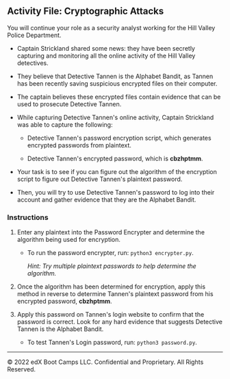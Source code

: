 ## Activity File: Cryptographic Attacks

You will continue your role as a security analyst working for the Hill Valley Police Department.

- Captain Strickland shared some news: they have been secretly capturing and monitoring all the online activity of the Hill Valley detectives.

- They believe that Detective Tannen is the Alphabet Bandit, as Tannen has been recently saving suspicious encrypted files on their computer.

- The captain believes these encrypted files contain evidence that can be used to prosecute Detective Tannen.

- While capturing Detective Tannen's online activity, Captain Strickland was able to capture the following:
    - Detective Tannen's password encryption script, which generates encrypted passwords from plaintext.

    - Detective Tannen's encrypted password, which is **cbzhptmm**.

- Your task is to see if you can figure out the algorithm of the encryption script to figure out Detective Tannen's plaintext password.

- Then, you will try to use Detective Tannen's password to log into their account and gather evidence that they are the Alphabet Bandit.


### Instructions

1. Enter any plaintext into the Password Encrypter and determine the algorithm being used for encryption.

    - To run the password encrypter, run: `python3 encrypter.py`.
  
         *Hint: Try multiple plaintext passwords to help determine the algorithm.*

3. Once the algorithm has been determined for encryption, apply this method in reverse to determine Tannen's plaintext password from his encrypted password, **cbzhptmm**.

4. Apply this password on Tannen's login website to confirm that the password is correct. Look for any hard evidence that suggests Detective Tannen is the Alphabet Bandit. 

    - To test Tannen's Login password, run: `python3 password.py`.

---
 © 2022 edX Boot Camps LLC. Confidential and Proprietary. All Rights Reserved.
